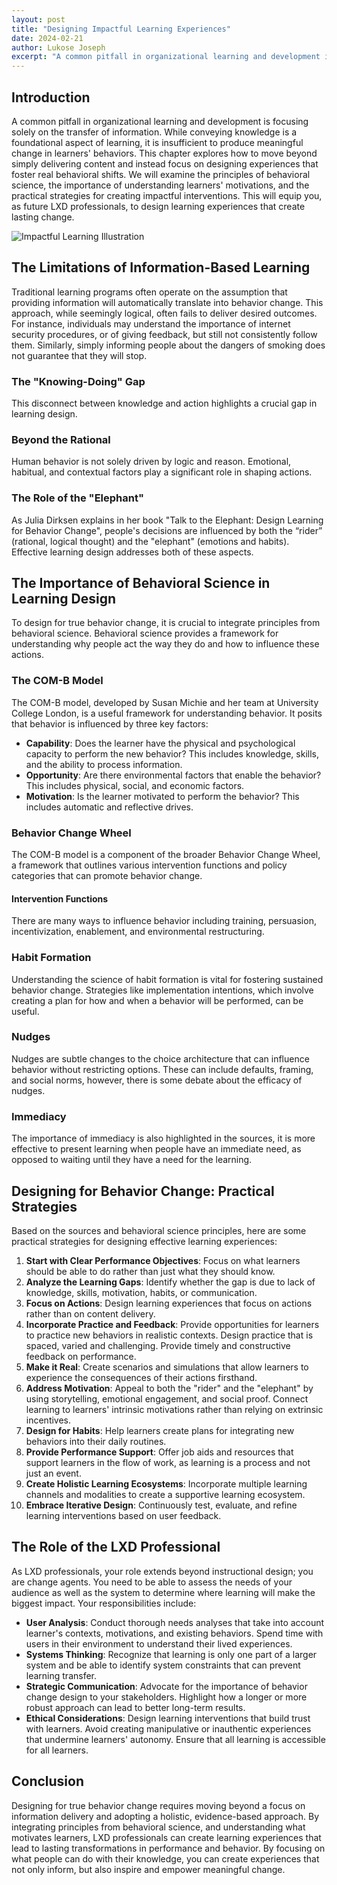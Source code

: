 ```yaml
---
layout: post
title: "Designing Impactful Learning Experiences"
date: 2024-02-21
author: Lukose Joseph
excerpt: "A common pitfall in organizational learning and development is focusing solely on the transfer of information. While conveying knowledge is a foundational aspect of learning..."
---
```


## Introduction
A common pitfall in organizational learning and development is focusing solely on the transfer of information. While conveying knowledge is a foundational aspect of learning, it is insufficient to produce meaningful change in learners' behaviors. This chapter explores how to move beyond simply delivering content and instead focus on designing experiences that foster real behavioral shifts. We will examine the principles of behavioral science, the importance of understanding learners' motivations, and the practical strategies for creating impactful interventions. This will equip you, as future LXD professionals, to design learning experiences that create lasting change.

![Impactful Learning Illustration](/lukofolio/images/illustrations/impactful-learning.svg)

## The Limitations of Information-Based Learning
Traditional learning programs often operate on the assumption that providing information will automatically translate into behavior change. This approach, while seemingly logical, often fails to deliver desired outcomes. For instance, individuals may understand the importance of internet security procedures, or of giving feedback, but still not consistently follow them. Similarly, simply informing people about the dangers of smoking does not guarantee that they will stop.

### The "Knowing-Doing" Gap
This disconnect between knowledge and action highlights a crucial gap in learning design.

### Beyond the Rational
Human behavior is not solely driven by logic and reason. Emotional, habitual, and contextual factors play a significant role in shaping actions.

### The Role of the "Elephant"
As Julia Dirksen explains in her book "Talk to the Elephant: Design Learning for Behavior Change", people's decisions are influenced by both the “rider” (rational, logical thought) and the "elephant" (emotions and habits). Effective learning design addresses both of these aspects.

## The Importance of Behavioral Science in Learning Design
To design for true behavior change, it is crucial to integrate principles from behavioral science. Behavioral science provides a framework for understanding why people act the way they do and how to influence these actions.

### The COM-B Model
The COM-B model, developed by Susan Michie and her team at University College London, is a useful framework for understanding behavior. It posits that behavior is influenced by three key factors:

- **Capability**: Does the learner have the physical and psychological capacity to perform the new behavior? This includes knowledge, skills, and the ability to process information.
- **Opportunity**: Are there environmental factors that enable the behavior? This includes physical, social, and economic factors.
- **Motivation**: Is the learner motivated to perform the behavior? This includes automatic and reflective drives.

### Behavior Change Wheel
The COM-B model is a component of the broader Behavior Change Wheel, a framework that outlines various intervention functions and policy categories that can promote behavior change.

#### Intervention Functions
There are many ways to influence behavior including training, persuasion, incentivization, enablement, and environmental restructuring.

### Habit Formation
Understanding the science of habit formation is vital for fostering sustained behavior change. Strategies like implementation intentions, which involve creating a plan for how and when a behavior will be performed, can be useful.

### Nudges
Nudges are subtle changes to the choice architecture that can influence behavior without restricting options. These can include defaults, framing, and social norms, however, there is some debate about the efficacy of nudges.

### Immediacy
The importance of immediacy is also highlighted in the sources, it is more effective to present learning when people have an immediate need, as opposed to waiting until they have a need for the learning.

## Designing for Behavior Change: Practical Strategies
Based on the sources and behavioral science principles, here are some practical strategies for designing effective learning experiences:

1. **Start with Clear Performance Objectives**: Focus on what learners should be able to do rather than just what they should know.
2. **Analyze the Learning Gaps**: Identify whether the gap is due to lack of knowledge, skills, motivation, habits, or communication.
3. **Focus on Actions**: Design learning experiences that focus on actions rather than on content delivery.
4. **Incorporate Practice and Feedback**: Provide opportunities for learners to practice new behaviors in realistic contexts. Design practice that is spaced, varied and challenging. Provide timely and constructive feedback on performance.
5. **Make it Real**: Create scenarios and simulations that allow learners to experience the consequences of their actions firsthand.
6. **Address Motivation**: Appeal to both the "rider" and the "elephant" by using storytelling, emotional engagement, and social proof. Connect learning to learners' intrinsic motivations rather than relying on extrinsic incentives.
7. **Design for Habits**: Help learners create plans for integrating new behaviors into their daily routines.
8. **Provide Performance Support**: Offer job aids and resources that support learners in the flow of work, as learning is a process and not just an event.
9. **Create Holistic Learning Ecosystems**: Incorporate multiple learning channels and modalities to create a supportive learning ecosystem.
10. **Embrace Iterative Design**: Continuously test, evaluate, and refine learning interventions based on user feedback.

## The Role of the LXD Professional
As LXD professionals, your role extends beyond instructional design; you are change agents. You need to be able to assess the needs of your audience as well as the system to determine where learning will make the biggest impact. Your responsibilities include:

- **User Analysis**: Conduct thorough needs analyses that take into account learner's contexts, motivations, and existing behaviors. Spend time with users in their environment to understand their lived experiences.
- **Systems Thinking**: Recognize that learning is only one part of a larger system and be able to identify system constraints that can prevent learning transfer.
- **Strategic Communication**: Advocate for the importance of behavior change design to your stakeholders. Highlight how a longer or more robust approach can lead to better long-term results.
- **Ethical Considerations**: Design learning interventions that build trust with learners. Avoid creating manipulative or inauthentic experiences that undermine learners' autonomy. Ensure that all learning is accessible for all learners.

## Conclusion
Designing for true behavior change requires moving beyond a focus on information delivery and adopting a holistic, evidence-based approach. By integrating principles from behavioral science, and understanding what motivates learners, LXD professionals can create learning experiences that lead to lasting transformations in performance and behavior. By focusing on what people can do with their knowledge, you can create experiences that not only inform, but also inspire and empower meaningful change.